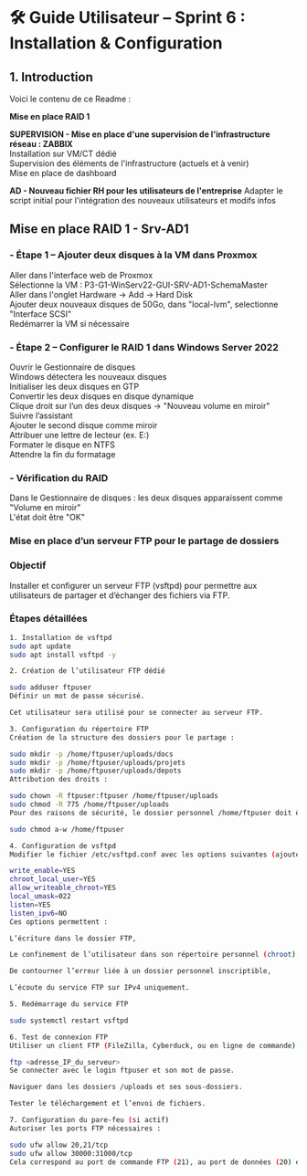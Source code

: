 # 🛠️ Guide Utilisateur – Sprint 6 : Installation & Configuration  

## 1. Introduction  
Voici le contenu de ce Readme :  

**Mise en place RAID 1**   

**SUPERVISION - Mise en place d'une supervision de l'infrastructure réseau : ZABBIX**  
Installation sur VM/CT dédié  
Supervision des éléments de l'infrastructure (actuels et à venir)  
Mise en place de dashboard  

**AD - Nouveau fichier RH pour les utilisateurs de l'entreprise**
Adapter le script initial pour l'intégration des nouveaux utilisateurs et modifs infos 


## Mise en place RAID 1 - Srv-AD1  

### - Étape 1 – Ajouter deux disques à la VM dans Proxmox  
Aller dans l'interface web de Proxmox  
Sélectionne la VM : P3-G1-WinServ22-GUI-SRV-AD1-SchemaMaster  
Aller dans l'onglet Hardware -> Add -> Hard Disk  
Ajouter deux nouveaux disques de 50Go, dans "local-lvm", selectionne "Interface SCSI"  
Redémarrer la VM si nécessaire  

### - Étape 2 – Configurer le RAID 1 dans Windows Server 2022  
Ouvrir le Gestionnaire de disques  
Windows détectera les nouveaux disques  
Initialiser les deux disques en GTP  
Convertir les deux disques en disque dynamique  
Clique droit sur l’un des deux disques → "Nouveau volume en miroir"  
Suivre l’assistant  
Ajouter le second disque comme miroir  
Attribuer une lettre de lecteur (ex. E:)  
Formater le disque en NTFS  
Attendre la fin du formatage  

### - Vérification du RAID  
Dans le Gestionnaire de disques : les deux disques apparaissent comme "Volume en miroir"  
L'état doit être "OK" 

### Mise en place d’un serveur FTP pour le partage de dossiers

### Objectif

Installer et configurer un serveur FTP (vsftpd) pour permettre aux utilisateurs de partager et d’échanger des fichiers via FTP.

### Étapes détaillées

```bash
1. Installation de vsftpd
sudo apt update
sudo apt install vsftpd -y

2. Création de l’utilisateur FTP dédié

sudo adduser ftpuser
Définir un mot de passe sécurisé.

Cet utilisateur sera utilisé pour se connecter au serveur FTP.

3. Configuration du répertoire FTP
Création de la structure des dossiers pour le partage :

sudo mkdir -p /home/ftpuser/uploads/docs
sudo mkdir -p /home/ftpuser/uploads/projets
sudo mkdir -p /home/ftpuser/uploads/depots
Attribution des droits :

sudo chown -R ftpuser:ftpuser /home/ftpuser/uploads
sudo chmod -R 775 /home/ftpuser/uploads
Pour des raisons de sécurité, le dossier personnel /home/ftpuser doit être non modifiable :

sudo chmod a-w /home/ftpuser

4. Configuration de vsftpd
Modifier le fichier /etc/vsftpd.conf avec les options suivantes (ajouter ou modifier) :

write_enable=YES
chroot_local_user=YES
allow_writeable_chroot=YES
local_umask=022
listen=YES
listen_ipv6=NO
Ces options permettent :

L’écriture dans le dossier FTP,

Le confinement de l’utilisateur dans son répertoire personnel (chroot),

De contourner l’erreur liée à un dossier personnel inscriptible,

L’écoute du service FTP sur IPv4 uniquement.

5. Redémarrage du service FTP

sudo systemctl restart vsftpd

6. Test de connexion FTP
Utiliser un client FTP (FileZilla, Cyberduck, ou en ligne de commande) pour se connecter :

ftp <adresse_IP_du_serveur>
Se connecter avec le login ftpuser et son mot de passe.

Naviguer dans les dossiers /uploads et ses sous-dossiers.

Tester le téléchargement et l’envoi de fichiers.

7. Configuration du pare-feu (si actif)
Autoriser les ports FTP nécessaires :

sudo ufw allow 20,21/tcp
sudo ufw allow 30000:31000/tcp
Cela correspond au port de commande FTP (21), au port de données (20) et à la plage des ports passifs (30000-31000) si configurée.



